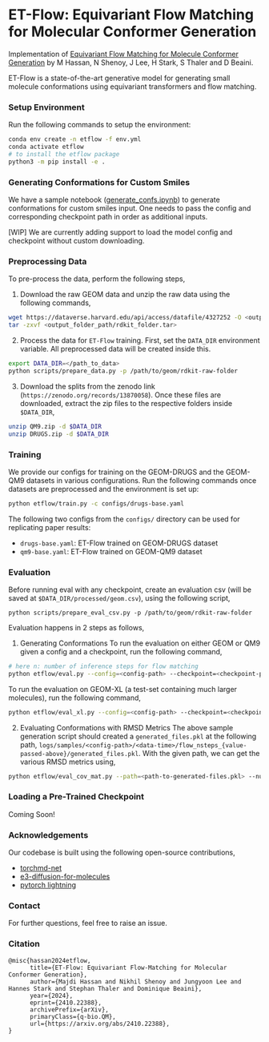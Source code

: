 # ET-Flow: Equivariant Flow Matching for Molecular Conformer Generation
Implementation of [Equivariant Flow Matching for Molecule Conformer Generation](https://arxiv.org/abs/2410.22388) by M Hassan, N Shenoy, J Lee, H Stark, S Thaler and D Beaini.

ET-Flow is a state-of-the-art generative model for generating small molecule conformations using equivariant transformers and flow matching.

### Setup Environment
Run the following commands to setup the environment:
```bash
conda env create -n etflow -f env.yml
conda activate etflow
# to install the etflow package
python3 -m pip install -e .
```

### Generating Conformations for Custom Smiles
We have a sample notebook ([generate_confs.ipynb](generate_conformations.ipynb)) to generate conformations for custom smiles input. One needs to pass the config and corresponding checkpoint path in order as additional inputs.

[WIP] We are currently adding support to load the model config and checkpoint without custom downloading.

### Preprocessing Data
To pre-process the data, perform the following steps,
1. Download the raw GEOM data and unzip the raw data using the following commands,

```bash
wget https://dataverse.harvard.edu/api/access/datafile/4327252 -O <output_folder_path/rdkit_folder.tar>
tar -zxvf <output_folder_path/rdkit_folder.tar>
```

2. Process the data for `ET-Flow` training. First, set the `DATA_DIR` environment variable. All preprocessed data will be created inside this.

```bash
export DATA_DIR=</path_to_data>
python scripts/prepare_data.py -p /path/to/geom/rdkit-raw-folder
```

3. Download the splits from the zenodo link (`https://zenodo.org/records/13870058`). Once these files are downloaded, extract the zip files to the respective folders inside `$DATA_DIR`,

```bash
unzip QM9.zip -d $DATA_DIR
unzip DRUGS.zip -d $DATA_DIR
```

### Training
We provide our configs for training on the GEOM-DRUGS and the GEOM-QM9 datasets in various configurations. Run the following commands once datasets are preprocessed and the environment is set up:

```bash
python etflow/train.py -c configs/drugs-base.yaml
```

The following two configs from the `configs/` directory can be used for replicating paper results:
- `drugs-base.yaml`: ET-Flow trained on GEOM-DRUGS dataset
- `qm9-base.yaml`: ET-Flow trained on GEOM-QM9 dataset

### Evaluation
Before running eval with any checkpoint, create an evaluation csv (will be saved at `$DATA_DIR/processed/geom.csv`), using the following script,
```
python scripts/prepare_eval_csv.py -p /path/to/geom/rdkit-raw-folder
```

Evaluation happens in 2 steps as follows,

1. Generating Conformations
To run the evaluation on either GEOM or QM9 given a config and a checkpoint, run the following command,
```bash
# here n: number of inference steps for flow matching
python etflow/eval.py --config=<config-path> --checkpoint=<checkpoint-path> --dataset_type=qm9 --nsteps=50
```

To run the evaluation on GEOM-XL (a test-set containing much larger molecules), run the following command,
```bash
python etflow/eval_xl.py --config=<config-path> --checkpoint=<checkpoint-path> --batch_size=16 --nsteps=50
```

2. Evaluating Conformations with RMSD Metrics
The above sample generation script should created a `generated_files.pkl` at the following path, `logs/samples/<config-path>/<data-time>/flow_nsteps_{value-passed-above}/generated_files.pkl`. With the given path, we can get the various RMSD metrics using,

```bash
python etflow/eval_cov_mat.py --path=<path-to-generated-files.pkl> --num_workers=10
```

### Loading a Pre-Trained Checkpoint
Coming Soon!

### Acknowledgements
Our codebase is built using the following open-source contributions,
- [torchmd-net](https://github.com/torchmd/torchmd-net)
- [e3-diffusion-for-molecules](https://github.com/ehoogeboom/e3_diffusion_for_molecules)
- [pytorch lightning](https://lightning.ai/pytorch-lightning)

### Contact
For further questions, feel free to raise an issue.

### Citation
```
@misc{hassan2024etflow,
      title={ET-Flow: Equivariant Flow-Matching for Molecular Conformer Generation},
      author={Majdi Hassan and Nikhil Shenoy and Jungyoon Lee and Hannes Stark and Stephan Thaler and Dominique Beaini},
      year={2024},
      eprint={2410.22388},
      archivePrefix={arXiv},
      primaryClass={q-bio.QM},
      url={https://arxiv.org/abs/2410.22388},
}
```
